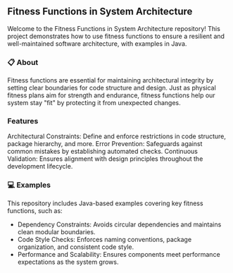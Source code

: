 ## Fitness Functions in System Architecture
Welcome to the Fitness Functions in System Architecture repository! This project demonstrates how to use fitness functions to ensure a resilient and well-maintained software architecture, with examples in Java.

### 📋 About
Fitness functions are essential for maintaining architectural integrity by setting clear boundaries for code structure and design. Just as physical fitness plans aim for strength and endurance, fitness functions help our system stay "fit" by protecting it from unexpected changes.

###  Features
Architectural Constraints: Define and enforce restrictions in code structure, package hierarchy, and more.
Error Prevention: Safeguards against common mistakes by establishing automated checks.
Continuous Validation: Ensures alignment with design principles throughout the development lifecycle.

### 💻 Examples
This repository includes Java-based examples covering key fitness functions, such as:

* Dependency Constraints: Avoids circular dependencies and maintains clean modular boundaries.
* Code Style Checks: Enforces naming conventions, package organization, and consistent code style.
* Performance and Scalability: Ensures components meet performance expectations as the system grows.
